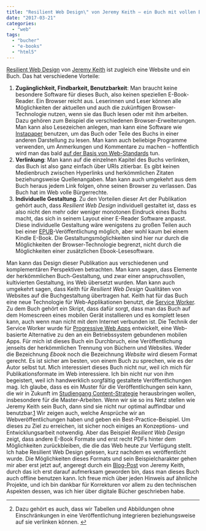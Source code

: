 ```yaml
---
title: "Resilient Web Design\" von Jeremy Keith – ein Buch mit vollen Bürgerrechten im Web"
date: "2017-03-21"
categories: 
  - "web"
tags: 
  - "bucher"
  - "e-books"
  - "html5"
---
```


[Resilient Web Design](https://resilientwebdesign.com/ "Resilient Web Design") von [Jeremy Keith](https://adactio.com/ "Adactio: Jeremy Keith") ist zugleich eine Website und ein Buch. Das hat verschiedene Vorteile:

1. **Zugänglichkeit, Findbarkeit, Benutzbarkeit**: Man braucht keine besondere Software für dieses Buch, also keinen speziellen E-Book-Reader. Ein Browser reicht aus. Leserinnen und Leser können alle Möglichkeiten der aktuellen und auch die zukünftigen Browser-Technologie nutzen, wenn sie das Buch lesen oder mit ihm arbeiten. Dazu gehören zum Beispiel die verschiedenen Browser-Erweiterungen. Man kann also Lesezeichen anlegen, man kann eine Software wie [Instapaper](https://www.instapaper.com/u) benutzen, um das Buch oder Teile des Buchs in einer anderen Darstellung zu lesen. Man kann auch beliebige Programme verwenden, um Anmerkungen und Kommentare zu machen – hoffentlich wird man das bald [auf der Basis von Web-Standards](https://www.w3.org/annotation/ "W3C Web Annotation Working Group") tun.
2. **Verlinkung**: Man kann auf die einzelnen Kapitel des Buchs verlinken, das Buch ist also ganz einfach über URIs zitierbar. Es gibt keinen Medienbruch zwischen Hyperlinks und herkömmlichen Zitaten beziehungsweise Quellenangaben. Man kann auch umgekehrt aus dem Buch heraus jedem Link folgen, ohne seinen Browser zu verlassen. Das Buch hat im Web volle Bürgerrechte.
3. **Individuelle Gestaltung**. Zu den Vorteilen dieser Art der Publikation gehört auch, dass _Resilient Web Design_ individuell gestaltet ist, dass es also nicht den mehr oder weniger monotonen Eindruck eines Buchs macht, das sich in seinem Layout einer E-Reader Software anpasst. Diese individuelle Gestaltung wäre wenigstens zu großen Teilen auch bei einer [EPUB](http://idpf.org/epub "EPUB | International Digital Publishing Forum")\-Veröffentlichung möglich, aber wohl kaum bei einem Kindle E-Book. Die Gestaltungsmöglichkeiten sind hier nur durch die Möglichkeiten der Browser-Technologie begrenzt, nicht durch die Möglichkeiten einer zusätzlichen Ebook-Lesesoftware.

Man kann das Design dieser Publikation aus verschiedenen und komplementären Perspektiven betrachten. Man kann sagen, dass Elemente der herkömmlichen Buch-Gestaltung, und zwar einer anspruchsvollen, kultivierten Gestaltung, ins Web übersetzt wurden. Man kann auch umgekehrt sagen, dass Keith für _Resilient Web Design_ Qualitäten von Websites auf die Buchgestaltung übertragen hat. Keith hat für das Buch eine neue Technologie für Web-Applikationen benutzt, die [Service Worker](https://www.w3.org/TR/service-workers/ "Service Workers"). Zu dem Buch gehört ein Skript, dass dafür sorgt, dass man das Buch auf dem Homescreen eines mobilen Gerät installieren und es komplett lesen kann, auch wenn man nicht mit dem Internet verbunden ist. Die Technik der Service Worker wurde für [Progressive Web Apps](https://developers.google.com/web/progressive-web-apps/ "Web  |  Google Developers") entwickelt, eine Web-basierte Alternative zu den an ein Betriebssystem gebundenen mobilen Apps. Für mich ist dieses Buch ein Durchbruch, eine Veröffentlichung jenseits der herkömmlichen Trennung von Büchern und Websites. Weder die Bezeichnung _Ebook_ noch die Bezeichnung _Website_ wird diesem Format gerecht. Es ist sicher am besten, von einem Buch zu sprechen, wie es der Autor selbst tut. Mich interessiert dieses Buch nicht nur, weil ich mich für Publikationsformate im Web interessiere. Ich bin nicht nur von ihm begeistert, weil ich handwerklich sorgfältig gestaltete Veröffentlichungen mag. Ich glaube, dass es ein Muster für die Veröffentlichungen sein kann, die wir in Zukunft im [Studiengang Content-Strategie](https://fh-joanneum.at/content-strategie-und-digitale-kommunikation/master/ "Content-Strategie / Content Strategy") herausbringen wollen, insbesondere für die Master-Arbeiten. Wenn wir sie so ins Netz stellen wie Jeremy Keith sein Buch, dann sind sie nicht nur optimal auffindbar und benutzbar.[1](#fn-5852-1) Wir zeigen auch, welche Ansprüche wir an Webveröffentlichungen haben und geben ein Best-Practice-Beispiel. Um dieses zu Ziel zu erreichen, ist sicher noch einiges an Konzeptions- und Entwicklungsarbeit notwendig. Aber das Beispiel _Resilient Web Design_ zeigt, dass andere E-Book Formate und erst recht PDFs hinter dem Möglichkeiten zurückbleiben, die die das Web heute zur Verfügung stellt. Ich habe Resilient Web Design gelesen, kurz nachdem es veröffentlicht wurde. Die Möglichkeiten dieses Formats und sein Beispielcharakter gehen mir aber erst jetzt auf, angeregt durch ein [Blog-Post](https://adactio.com/journal/12015 "Adactio: Journal—Progressive Web App questions") von Jeremy Keith, durch das ich erst darauf aufmerksam geworden bin, dass man dieses Buch auch offline benutzen kann. Ich freue mich über jeden Hinweis auf ähnliche Projekte, und ich bin dankbar für Korrekturen vor allem zu den technischen Aspekten dessen, was ich hier über digitale Bücher geschrieben habe.

* * *

2. Dazu gehört es auch, dass wir Tabellen und Abbildungen ohne Einschränkungen in eine Veröffentlichung integrieren beziehungsweise auf sie verlinken können. [↩](#fnref-5852-1)
